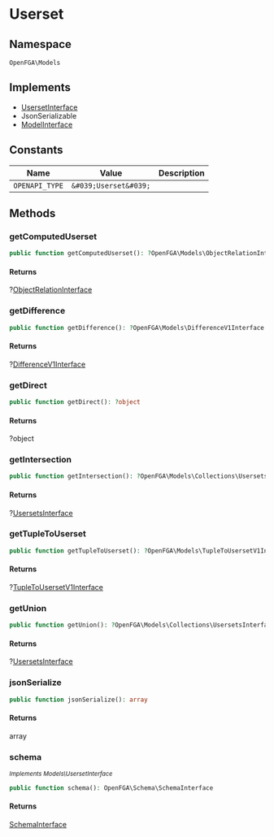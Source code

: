 # Userset


## Namespace
`OpenFGA\Models`

## Implements
* [UsersetInterface](Models/UsersetInterface.md)
* JsonSerializable
* [ModelInterface](Models/ModelInterface.md)

## Constants
| Name | Value | Description |
|------|-------|-------------|
| `OPENAPI_TYPE` | `&#039;Userset&#039;` |  |


## Methods
### getComputedUserset


```php
public function getComputedUserset(): ?OpenFGA\Models\ObjectRelationInterface
```



#### Returns
?[ObjectRelationInterface](Models/ObjectRelationInterface.md)

### getDifference


```php
public function getDifference(): ?OpenFGA\Models\DifferenceV1Interface
```



#### Returns
?[DifferenceV1Interface](Models/DifferenceV1Interface.md)

### getDirect


```php
public function getDirect(): ?object
```



#### Returns
?object

### getIntersection


```php
public function getIntersection(): ?OpenFGA\Models\Collections\UsersetsInterface
```



#### Returns
?[UsersetsInterface](Models/Collections/UsersetsInterface.md)

### getTupleToUserset


```php
public function getTupleToUserset(): ?OpenFGA\Models\TupleToUsersetV1Interface
```



#### Returns
?[TupleToUsersetV1Interface](Models/TupleToUsersetV1Interface.md)

### getUnion


```php
public function getUnion(): ?OpenFGA\Models\Collections\UsersetsInterface
```



#### Returns
?[UsersetsInterface](Models/Collections/UsersetsInterface.md)

### jsonSerialize


```php
public function jsonSerialize(): array
```



#### Returns
array

### schema

*<small>Implements Models\UsersetInterface</small>*  

```php
public function schema(): OpenFGA\Schema\SchemaInterface
```



#### Returns
[SchemaInterface](Schema/SchemaInterface.md)


